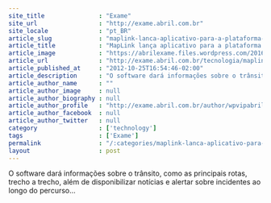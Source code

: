 ```yaml
---
site_title               : "Exame"
site_url                 : "http://exame.abril.com.br"
site_locale              : "pt_BR"
article_slug             : "maplink-lanca-aplicativo-para-a-plataforma-windows-8"
article_title            : "MapLink lança aplicativo para a plataforma Windows 8"
article_image            : "https://abrilexame.files.wordpress.com/2016/09/size_960_16_9_maplink2.jpg?quality=70&strip=all&w=960"
article_url              : "http://exame.abril.com.br/tecnologia/maplink-lanca-aplicativo-para-a-plataforma-windows-8/"
article_published_at     : "2012-10-25T16:54:46-02:00"
article_description      : "O software dará informações sobre o trânsito, como as principais rotas, trecho a trecho, além de disponibilizar notícias e alertar sobre incidentes ao longo do percurso..."
article_author_name      : ""
article_author_image     : null
article_author_biography : null
article_author_profile   : "http://exame.abril.com.br/author/wpvipabril/"
article_author_facebook  : null
article_author_twitter   : null
category                 : ['technology']
tags                     : ['Exame']
permalink                : "/:categories/maplink-lanca-aplicativo-para-a-plataforma-windows-8/"
layout                   : post
---
```


O software dará informações sobre o trânsito, como as principais rotas, trecho a trecho, além de disponibilizar notícias e alertar sobre incidentes ao longo do percurso...
